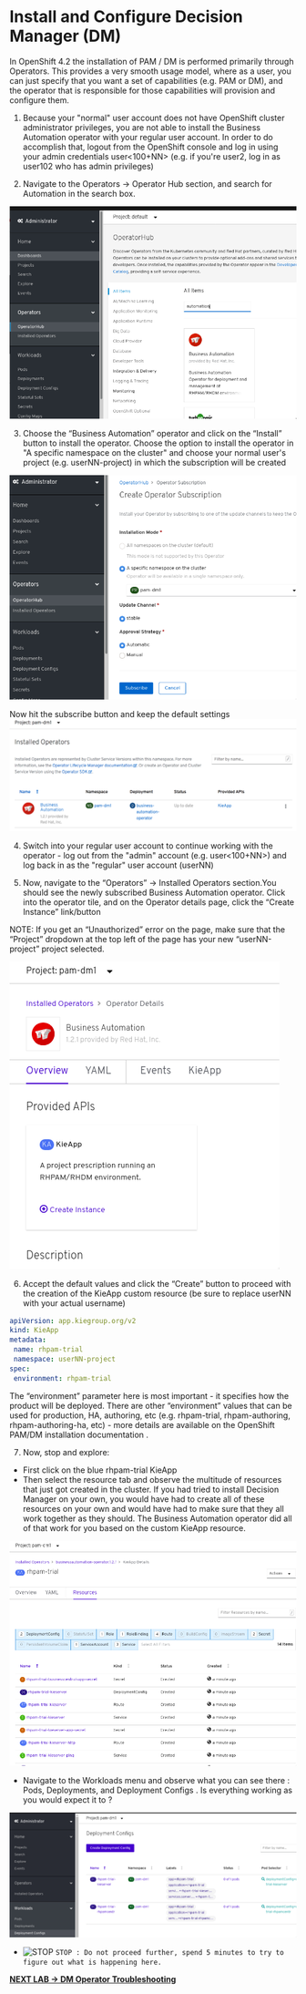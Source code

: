 

# Install and Configure Decision Manager (DM)

In OpenShift 4.2 the installation of PAM / DM is performed primarily through Operators. This provides a very smooth usage model, where as a user, you can just specify that you want a set of capabilities (e.g. PAM or DM), and the operator that is responsible for those capabilities will provision and configure them. 

1. Because your "normal" user account does not have OpenShift cluster administrator privileges, you are not able to install the Business Automation operator with your regular user account. In order to do accomplish that, logout from the OpenShift console and log in using your admin credentials user<100+NN> (e.g. if you're user2, log in as user102 who has admin privileges)

2. Navigate to the Operators -> Operator Hub section, and search for Automation in the search box. 

![OperatorHub](images/lab2_operatorhub.png)

3. Choose the “Business Automation” operator and click on the “Install” button to install the operator. Choose the option to install the operator in "A specific namespace on the cluster" and choose your normal user's project (e.g. userNN-project) in which the subscription will be created

![Operator Subscription](images/lab2_operator_subscription.png)

Now hit the subscribe button and keep the default settings
![Installed BA Operator](images/lab2_installed_ba_operator.png)

4. Switch into your regular user account to continue working with the operator - log out from the "admin" account (e.g. user<100+NN>) and log back in as the "regular" user account (userNN)


5. Now, navigate to the “Operators” -> Installed Operators section.You should see the newly subscribed Business Automation operator. Click into the operator tile, and on the Operator details page, click the “Create Instance” link/button

NOTE:  If you get an “Unauthorized” error on the page, make sure that the “Project” dropdown at the top left of the page has your new “userNN-project” project selected. 

![BA Operator Details](images/lab2_ba_operator_details.png)

6. Accept the default values and click the “Create” button to proceed with the creation of the KieApp custom resource (be sure to replace userNN with your actual username)
   
```yaml
apiVersion: app.kiegroup.org/v2
kind: KieApp
metadata:
 name: rhpam-trial
 namespace: userNN-project
spec:
 environment: rhpam-trial
```

The “environment” parameter here is most important - it specifies how the product will be deployed. There are other “environment” values that can be used for production, HA, authoring, etc (e.g. rhpam-trial,  rhpam-authoring, rhpam-authoring-ha, etc)  - more details are available on the OpenShift PAM/DM installation documentation . 

7. Now, stop and explore: 
* First click on the blue rhpam-trial KieApp
* Then select the resource tab and observe the multitude of resources that just got created in the cluster. If you had tried to install Decision Manager on your own, you would have had to create all of these resources on your own and would have had to make sure that they all work together as they should. The Business Automation operator did all of that work for you based on the custom KieApp resource. 
  
![BA operator resources](images/lab2_ba_operator_resources.png)
* Navigate to the Workloads menu and observe what you can see there : Pods, Deployments, and Deployment Configs . Is everything working as you would expect it to ? 
  
![DM Deployment Configs](images/lab2_dm_deployment_configs.png)

- ![STOP](https://placehold.it/15/f03c15/000000?text=+) `STOP : Do not proceed further, spend 5 minutes to try to figure out what is happening here. `

[**NEXT LAB -> DM Operator Troubleshooting**](2_2_Troubleshoot_Operator.md)
